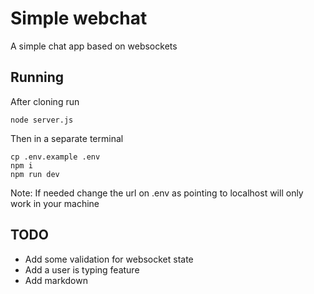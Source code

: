 # Simple webchat

A simple chat app based on websockets

## Running
After cloning run
```
node server.js
```
Then in a separate terminal
```
cp .env.example .env
npm i
npm run dev
```
Note: If needed change the url on .env as pointing to localhost will only work in your machine

## TODO
* Add some validation for websocket state
* Add a user is typing feature
* Add markdown

